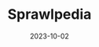 ---
title: Sprawlpedia
description: The A-Z of your local sprawl
type: docs
date: 2023-10-02
lastmod: 2023-10-02
---